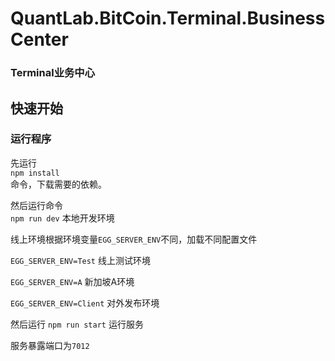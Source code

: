 # QuantLab.BitCoin.Terminal.BusinessCenter 
### Terminal业务中心

## 快速开始

### 运行程序
先运行  
``` npm install ```  
命令，下载需要的依赖。  

然后运行命令  
` npm run dev ` 本地开发环境  

线上环境根据环境变量` EGG_SERVER_ENV `不同，加载不同配置文件  

` EGG_SERVER_ENV=Test ` 线上测试环境

` EGG_SERVER_ENV=A ` 新加坡A环境

` EGG_SERVER_ENV=Client ` 对外发布环境

然后运行
` npm run start ` 运行服务  
 
服务暴露端口为` 7012 `